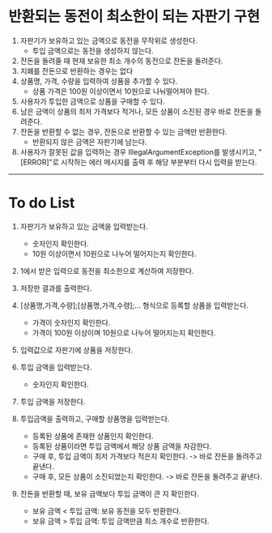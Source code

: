 # 반환되는 동전이 최소한이 되는 자판기 구현

1. 자판기가 보유하고 있는 금액으로 동전을 무작위로 생성한다.
   - 투입 금액으로는 동전을 생성하지 않는다.
2. 잔돈을 돌려줄 때 현재 보유한 최소 개수의 동전으로 잔돈을 돌려준다.
3. 지폐를 잔돈으로 반환하는 경우는 없다
4. 상품명, 가격, 수량을 입력하여 상품을 추가할 수 있다.
   - 상품 가격은 100원 이상이면서 10원으로 나눠떨어져야 한다.
5. 사용자가 투입한 금액으로 상품을 구매할 수 있다.
6. 남은 금액이 상품의 최저 가격보다 적거나, 모든 상품이 소진된 경우 바로 잔돈을 돌려준다.
7. 잔돈을 반환할 수 없는 경우, 잔돈으로 반환할 수 있는 금액만 반환한다.
   - 반환되지 않은 금액은 자판기에 남는다.
8. 사용자가 잘못된 값을 입력하는 경우 IllegalArgumentException를 발생시키고, "[ERROR]"로 시작하는 에러 메시지를 출력 후 해당 부분부터 다시 입력을 받는다.

---

# To do List

1. 자판기가 보유하고 있는 금액을 입력받는다.
   - 숫자인지 확인한다.
   - 10원 이상이면서 10원으로 나누어 떨어지는지 확인한다.
2. 1에서 받은 입력으로 동전을 최소한으로 계산하여 저장한다.
3. 저장한 결과를 출력한다.


4. [상품명,가격,수량];[상품명,가격,수령];... 형식으로 등록할 상품을 입력받는다.
    - 가격이 숫자인지 확인한다.
    - 가격이 100원 이상이며 10원으로 나누어 떨어지는지 확인한다.
5. 입력값으로 자판기에 상품을 저장한다.


6. 투입 금액을 입력받는다.
   - 숫자인지 확인한다.
7. 투입 금액을 저장한다.


8. 투입금액을 출력하고, 구매할 상품명을 입력받는다.
    - 등록된 상품에 존재한 상품인지 확인한다.
    - 등록된 상품이라면 투입 금액에서 해당 상품 금액을 차감한다.
    - 구매 후, 투입 금액이 최저 가격보다 적은지 확인한다. -> 바로 잔돈을 돌려주고 끝낸다.
    - 구매 후, 모든 상품이 소진되었는지 확인한다. -> 바로 잔돈을 돌려주고 끝낸다.
9. 잔돈을 반환할 때, 보유 금액보다 투입 금액이 큰 지 확인한다.
   - 보유 금액 < 투입 금액: 보유 동전을 모두 반환한다.
   - 보유 금액 > 투입 금액: 투입 금액만큼 최소 개수로 반환한다.